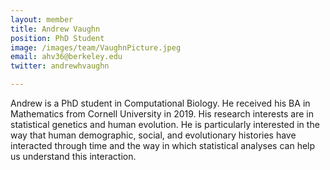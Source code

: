 ```yaml
---
layout: member
title: Andrew Vaughn
position: PhD Student
image: /images/team/VaughnPicture.jpeg
email: ahv36@berkeley.edu
twitter: andrewhvaughn

---
```



Andrew is a PhD student in Computational Biology. He received his BA in Mathematics from Cornell University in 2019. His research interests are in statistical genetics and human evolution. He is particularly interested in the way that human demographic, social, and evolutionary histories have interacted through time and the way in which statistical analyses can help us understand this interaction.